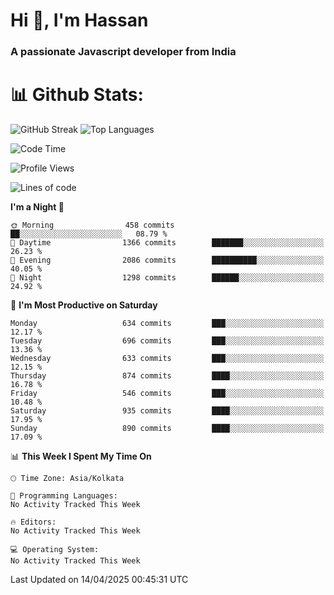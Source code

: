 # Hi 👋, I'm Hassan
### A passionate Javascript developer from India


# 📊 Github Stats:
![GitHub Streak](https://github-readme-streak-stats.herokuapp.com/?user=codeblooded47&theme=dracula&hide_border=false)
![Top Languages](https://github-readme-stats.vercel.app/api/top-langs/?username=codeblooded47&layout=compact&theme=dracula)



<!--START_SECTION:waka-->
![Code Time](http://img.shields.io/badge/Code%20Time-883%20hrs%201%20min-blue)

![Profile Views](http://img.shields.io/badge/Profile%20Views-0-blue)

![Lines of code](https://img.shields.io/badge/From%20Hello%20World%20I%27ve%20Written-24.0%20million%20lines%20of%20code-blue)

**I'm a Night 🦉** 

```text
🌞 Morning                458 commits         ██░░░░░░░░░░░░░░░░░░░░░░░   08.79 % 
🌆 Daytime                1366 commits        ███████░░░░░░░░░░░░░░░░░░   26.23 % 
🌃 Evening                2086 commits        ██████████░░░░░░░░░░░░░░░   40.05 % 
🌙 Night                  1298 commits        ██████░░░░░░░░░░░░░░░░░░░   24.92 % 
```
📅 **I'm Most Productive on Saturday** 

```text
Monday                   634 commits         ███░░░░░░░░░░░░░░░░░░░░░░   12.17 % 
Tuesday                  696 commits         ███░░░░░░░░░░░░░░░░░░░░░░   13.36 % 
Wednesday                633 commits         ███░░░░░░░░░░░░░░░░░░░░░░   12.15 % 
Thursday                 874 commits         ████░░░░░░░░░░░░░░░░░░░░░   16.78 % 
Friday                   546 commits         ███░░░░░░░░░░░░░░░░░░░░░░   10.48 % 
Saturday                 935 commits         ████░░░░░░░░░░░░░░░░░░░░░   17.95 % 
Sunday                   890 commits         ████░░░░░░░░░░░░░░░░░░░░░   17.09 % 
```


📊 **This Week I Spent My Time On** 

```text
🕑︎ Time Zone: Asia/Kolkata

💬 Programming Languages: 
No Activity Tracked This Week

🔥 Editors: 
No Activity Tracked This Week

💻 Operating System: 
No Activity Tracked This Week
```


 Last Updated on 14/04/2025 00:45:31 UTC
<!--END_SECTION:waka-->

